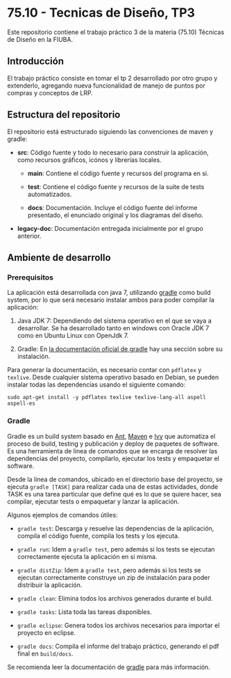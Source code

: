 # 75.10 - Tecnicas de Diseño, TP3


Este repositorio contiene el trabajo práctico 3 de la materia (75.10) Técnicas
de Diseño en la FIUBA.

## Introducción

El trabajo práctico consiste en tomar el tp 2 desarrollado por otro grupo y
extenderlo, agregando nueva funcionalidad de manejo de puntos por compras y
conceptos de LRP.

## Estructura del repositorio

El repositorio está estructurado siguiendo las convenciones de maven y gradle:

* **src**: Código fuente y todo lo necesario para construir la aplicación, como
  recursos gráficos, icónos y librerías locales.

    * **main**: Contiene el código fuente y recursos del programa en si.

    * **test**: Contiene el código fuente y recursos de la suite de tests
      automatizados.

    * **docs**: Documentación. Incluye el código fuente del informe presentado,
      el enunciado original y los diagramas del diseño.

* **legacy-doc**: Documentación entregada inicialmente por el grupo anterior.

## Ambiente de desarrollo

### Prerequisitos

La aplicación está desarrollada con java 7, utilizando
[gradle](http://www.gradle.org/) como build system, por lo que será necesario
instalar ambos para poder compilar la aplicación:

1. Java JDK 7: Dependiendo del sistema operativo en el que se vaya a
   desarrollar. Se ha desarrollado tanto en windows con Oracle JDK 7 como en
Ubuntu Linux con OpenJdk 7.

2. Gradle: En [la documentación oficial de
   gradle](http://www.gradle.org/docs/current/userguide/userguide_single.html#installation)
hay una sección sobre su instalación.

Para generar la documentación, es necesario contar con `pdflatex` y `texlive`.
Desde cualquier sistema operativo basado en Debian, se pueden instalar todas
las dependencias usando el siguiente comando:

```
sudo apt-get install -y pdflatex texlive texlive-lang-all aspell aspell-es
```

### Gradle

Gradle es un build system basado en [Ant](http://ant.apache.org/),
[Maven](http://maven.apache.org/) e [Ivy](http://ant.apache.org/ivy/) que
automatiza el proceso de build, testing y publicación y deploy de paquetes de
software. Es una herramienta de linea de comandos que se encarga de resolver
las dependencias del proyecto, compilarlo, ejecutar los tests y empaquetar el
software.

Desde la linea de comandos, ubicado en el directorio base del proyecto, se
ejecuta `gradle [TASK]` para realizar cada una de estas actividades, donde TASK
es una tarea particular que define qué es lo que se quiere hacer, sea compilar,
ejecutar tests o empaquetar y lanzar la aplicación.

Algunos ejemplos de comandos útiles:

* `gradle test`: Descarga y resuelve las dependencias de la aplicación,
  compila el código fuente, compila los tests y los ejecuta.

* `gradle run`: Idem a `gradle test`, pero además si los tests se ejecutan
  correctamente ejecuta la aplicación en si misma.

* `gradle distZip`: Idem a `gradle test`, pero además si los tests se ejecutan
  correctamente construye un zip de instalación para poder distribuir la
aplicación.

* `gradle clean`: Elimina todos los archivos generados durante el build.

* `gradle tasks`: Lista toda las tareas disponibles.

* `gradle eclipse`: Genera todos los archivos necesarios para importar el
  proyecto en eclipse.

* `gradle docs`: Compila el informe del trabajo práctico, generando el pdf
  final en `build/docs`.

Se recomienda leer la documentación de
[gradle](http://www.gradle.org/docs/current/userguide/userguide_single.html)
para más información.
